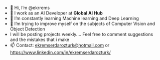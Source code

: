 - 👋 Hi, I’m @ekrrems
- 👀 I work as an AI Developer at <b>Global AI Hub</b>
- 🌱 I’m constantly learning Machine learning and Deep Learning
- 💞️ I’m trying to improve myself on the subjects of Computer Vision and Object Detection
- I will be posting projects weekly.... Feel free to comment suggestions and the mistakes that i make
- 📫 Contact: ekremserdarozturk@hotmail.com or https://www.linkedin.com/in/ekremserdarozturk/

<!---
ekrrems/ekrrems is a ✨ special ✨ repository because its `README.md` (this file) appears on your GitHub profile.
You can click the Preview link to take a look at your changes.
--->

